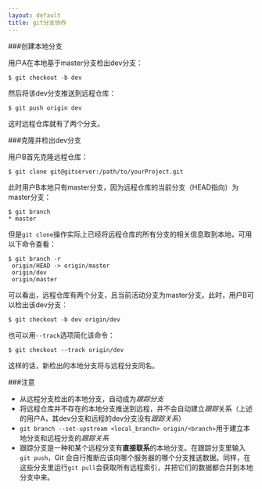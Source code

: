 ```yaml
---
layout: default
title: git分支协作
---
```


###创建本地分支

用户A在本地基于master分支检出dev分支：

```console
$ git checkout -b dev 
```

然后将该dev分支推送到远程仓库：

```console
$ git push origin dev
```

这时远程仓库就有了两个分支。

###克隆并检出dev分支

用户B首先克隆远程仓库：

```console
$ git clone git@gitserver:/path/to/yourProject.git
```

此时用户B本地只有master分支，因为远程仓库的当前分支（HEAD指向）为master分支：

```console
$ git branch
* master
```

但是`git clone`操作实际上已经将远程仓库的所有分支的相关信息取到本地，可用以下命令查看：

```console
$ git branch -r
 origin/HEAD -> origin/master
 origin/dev
 origin/master
```

可以看出，远程仓库有两个分支，且当前活动分支为master分支。此时，用户B可以检出该dev分支：

```console
$ git checkout -b dev origin/dev
```

也可以用`--track`选项简化该命令：

```console
$ git checkout --track origin/dev
```

这样的话，新检出的本地分支将与远程分支同名。

###注意

* 从远程分支检出的本地分支，自动成为*跟踪分支*
* 将远程仓库并不存在的本地分支推送到远程，并不会自动建立*跟踪*关系（上述的用户A，其dev分支和远程的dev分支没有*跟踪关系*）
* `git branch --set-upstream <local_branch> origin/<branch>`用于建立本地分支和远程分支的*跟踪关系*
* 跟踪分支是一种和某个远程分支有**直接联系**的本地分支。在跟踪分支里输入`git push`，Git 会自行推断应该向哪个服务器的哪个分支推送数据。同样，在这些分支里运行`git pull`会获取所有远程索引，并把它们的数据都合并到本地分支中来。
